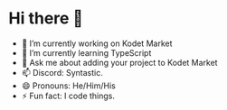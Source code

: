 # Hi there 👋

- 🔭 I’m currently working on Kodet Market
- 🌱 I’m currently learning TypeScript
- 💬 Ask me about adding your project to Kodet Market
- 📫 Discord: Syntastic.
- 😄 Pronouns: He/Him/His
- ⚡ Fun fact: I code things.

